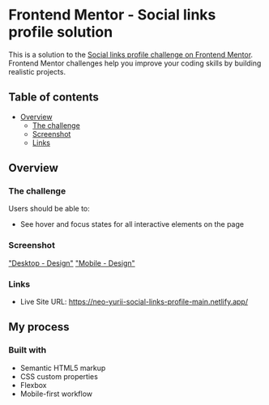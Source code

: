 # Frontend Mentor - Social links profile solution

This is a solution to the [Social links profile challenge on Frontend Mentor](https://www.frontendmentor.io/challenges/social-links-profile-UG32l9m6dQ). Frontend Mentor challenges help you improve your coding skills by building realistic projects. 

## Table of contents

- [Overview](#overview)
  - [The challenge](#the-challenge)
  - [Screenshot](#screenshot)
  - [Links](#links)

## Overview

### The challenge

Users should be able to:

- See hover and focus states for all interactive elements on the page

### Screenshot

["Desktop - Design"](./Screenshots/Frontend%20Mentor%20Social%20links%20profile%20-%20Desktop.png)
["Mobile - Design"](./Screenshots/Frontend%20Mentor%20Social%20links%20profile%20-%20Mobile.png)

### Links

- Live Site URL: https://neo-yurii-social-links-profile-main.netlify.app/

## My process

### Built with

- Semantic HTML5 markup
- CSS custom properties
- Flexbox
- Mobile-first workflow
